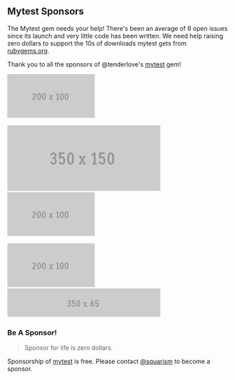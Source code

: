 ## Mytest Sponsors

The Mytest gem needs your help!  There's been an average of 6 open issues since its launch and very little code has been written.  We need help raising zero dollars to support the 10s of downloads mytest gets from [rubygems.org](http://rubygems.org/gems/mytest).

Thank you to all the sponsors of @tenderlove's [mytest](https://github.com/tenderlove/mytest) gem!

![sponsor](images/200x100.gif)

![sponsor](images/350x150.gif)
![sponsor](images/200x100.gif)

![sponsor](images/200x100.gif)
![sponsor](images/350x65.gif)

### Be A Sponsor!

> Sponsor for life is zero dollars.

Sponsorship of [mytest](https://github.com/tenderlove/mytest) is free.  Please contact [@squarism](https://twitter.com/squarism) to become a sponsor.